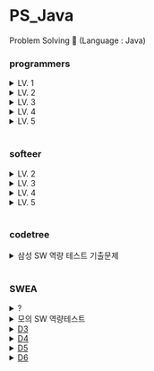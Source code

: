 # PS_Java
Problem Solving 📝 (Language : Java)

### programmers
<details>
<summary>LV. 1</summary>
<div markdown="1">       
<pre>
- <a href="https://school.programmers.co.kr/learn/courses/30/lessons/86491">최소직사각형</a>
- <a href="https://school.programmers.co.kr/learn/courses/30/lessons/42748">K번째수</a>
- <a href="https://school.programmers.co.kr/learn/courses/30/lessons/42840">모의고사</a>
- <a href="https://school.programmers.co.kr/learn/courses/30/lessons/42576">완주하지 못한 선수</a>
- <a href="https://school.programmers.co.kr/learn/courses/30/lessons/86491">최소직사각형</a>
- <a href="https://school.programmers.co.kr/learn/courses/30/lessons/150370">개인정보 수집 유효기간</a>
- <a href="https://school.programmers.co.kr/learn/courses/30/lessons/118666">성격 유형 검사하기</a>
</pre>
</div>
</details>
<details>
<summary>LV. 2</summary>
<div markdown="1">       
<pre>
- <a href="https://school.programmers.co.kr/learn/courses/30/lessons/42747">H-Index</a>
- <a href="https://school.programmers.co.kr/learn/courses/30/lessons/17680">[1차] 캐시</a>
- <a href="https://school.programmers.co.kr/learn/courses/30/lessons/17677">[1차] 뉴스 클러스터링</a>
- <a href="https://school.programmers.co.kr/learn/courses/30/lessons/43165">타겟 넘버</a>
- <a href="https://school.programmers.co.kr/learn/courses/30/lessons/42583">다리를 지나는 트럭</a>
- <a href="https://school.programmers.co.kr/learn/courses/30/lessons/118667">두 큐 합 같게 만들기</a>
- <a href="https://school.programmers.co.kr/learn/courses/30/lessons/77485">행렬 테두리 회전하기</a>
- <a href="https://school.programmers.co.kr/learn/courses/30/lessons/181188">요격 시스템</a>
- <a href="https://school.programmers.co.kr/learn/courses/30/lessons/42885">구명보트</a>
- <a href="https://school.programmers.co.kr/learn/courses/30/lessons/42883">큰 수 만들기</a>
- <a href="https://school.programmers.co.kr/learn/courses/30/lessons/42860">조이스틱</a>
- <a href="https://school.programmers.co.kr/learn/courses/30/lessons/138476">귤 고르기</a>
- <a href="https://school.programmers.co.kr/learn/courses/30/lessons/81302">거리두기 확인하기</a>
- <a href="https://school.programmers.co.kr/learn/courses/30/lessons/169198">당구 연습</a>
- <a href="https://school.programmers.co.kr/learn/courses/30/lessons/42890">후보키</a>
- <a href="https://school.programmers.co.kr/learn/courses/30/lessons/17687">[3차] n진수 게임</a>
- <a href="https://school.programmers.co.kr/learn/courses/30/lessons/60057">문자열 압축</a>
- <a href="https://school.programmers.co.kr/learn/courses/30/lessons/68645">삼각 달팽이</a>
- <a href="https://school.programmers.co.kr/learn/courses/30/lessons/150368">이모티콘 할인행사</a>
- <a href="https://school.programmers.co.kr/learn/courses/30/lessons/150369">택배 배달과 수거하기</a>
- <a href="https://school.programmers.co.kr/learn/courses/30/lessons/17686">[3차] 파일명 정렬</a>
- <a href="https://school.programmers.co.kr/learn/courses/30/lessons/12946">하노이의 탑</a>
- <a href="https://school.programmers.co.kr/learn/courses/30/lessons/159993">미로 탈출</a>
- <a href="https://school.programmers.co.kr/learn/courses/30/lessons/148653">마법의 엘리베이터</a>
- <a href="https://school.programmers.co.kr/learn/courses/30/lessons/42584">주식가격</a>
- <a href="https://school.programmers.co.kr/learn/courses/30/lessons/42586">기능개발</a>
- <a href="https://school.programmers.co.kr/learn/courses/30/lessons/181187">두 원 사이의 정수 쌍</a>
- <a href="https://school.programmers.co.kr/learn/courses/30/lessons/176962">과제 진행하기</a>
- <a href="https://school.programmers.co.kr/learn/courses/30/lessons/142085">디펜스 게임</a>
- <a href="https://school.programmers.co.kr/learn/courses/30/lessons/67257">수식 최대화</a>
- <a href="https://school.programmers.co.kr/learn/courses/30/lessons/92335">k진수에서 소수 개수 구하기</a>
- <a href="https://school.programmers.co.kr/learn/courses/30/lessons/92341">주차 요금 계산</a>
- <a href="https://school.programmers.co.kr/learn/courses/30/lessons/250135">아날로그 시계</a>
- <a href="https://school.programmers.co.kr/learn/courses/30/lessons/12985">예상 대진표</a>
- <a href="https://school.programmers.co.kr/learn/courses/30/lessons/42626">더 맵게</a>
- <a href="https://school.programmers.co.kr/learn/courses/30/lessons/258711">도넛 그래프</a>
- <a href="https://school.programmers.co.kr/learn/courses/30/lessons/42578">의상</a>
- <a href="https://school.programmers.co.kr/learn/courses/30/lessons/64065">튜플</a>
- <a href="https://school.programmers.co.kr/learn/courses/30/lessons/72411">메뉴 리뉴얼</a>
- <a href="https://school.programmers.co.kr/learn/courses/30/lessons/154539">뒤에 있는 큰 수 찾기</a>
- <a href="https://school.programmers.co.kr/learn/courses/30/lessons/49993">스킬트리</a>
- <a href="https://school.programmers.co.kr/learn/courses/30/lessons/12899">124 나라의 숫자</a>
- <a href="https://school.programmers.co.kr/learn/courses/30/lessons/12914">멀리 뛰기</a>
- <a href="https://school.programmers.co.kr/learn/courses/30/lessons/131127">할인 행사</a>
- <a href="https://school.programmers.co.kr/learn/courses/30/lessons/172927">광물 캐기</a>
- <a href="https://school.programmers.co.kr/learn/courses/30/lessons/76502">괄호 회전하기</a>
- <a href="https://school.programmers.co.kr/learn/courses/30/lessons/12973">짝지어 제거하기</a>
- <a href="https://school.programmers.co.kr/learn/courses/30/lessons/86052">빛의 경로 사이클</a>
- <a href="https://school.programmers.co.kr/learn/courses/30/lessons/1829">카카오프렌즈 컬러링북</a>
- <a href="https://school.programmers.co.kr/learn/courses/30/lessons/72412">순위 검색</a>
- <a href="https://school.programmers.co.kr/learn/courses/30/lessons/131704">택배상자</a>
- <a href="https://school.programmers.co.kr/learn/courses/30/lessons/148652">유사 칸토어 비밀</a>
- <a href="https://school.programmers.co.kr/learn/courses/30/lessons/1835">단체사진 찍기</a>
- <a href="https://school.programmers.co.kr/learn/courses/30/lessons/12953">N개의 최소공배수</a>
- <a href="https://school.programmers.co.kr/learn/courses/30/lessons/135807">숫자 카드 나누기</a>
</pre>
</div>
</details>
<details>
<summary>LV. 3</summary>
<div markdown="1">       
<pre>
- <a href="https://school.programmers.co.kr/learn/courses/30/lessons/43162">네트워크</a>
- <a href="https://school.programmers.co.kr/learn/courses/30/lessons/1844">게임 맵 최단거리</a>
- <a href="https://school.programmers.co.kr/learn/courses/30/lessons/49189">가장 먼 노드</a>
- <a href="https://school.programmers.co.kr/learn/courses/30/lessons/42627">디스크 컨트롤러</a>
- <a href="https://school.programmers.co.kr/learn/courses/30/lessons/77486">다단계 칫솔 판매</a>
- <a href="https://school.programmers.co.kr/learn/courses/30/lessons/72415">카드 짝 맞추기</a>
- <a href="https://school.programmers.co.kr/learn/courses/30/lessons/43105">정수 삼각형</a>
- <a href="https://school.programmers.co.kr/learn/courses/30/lessons/42628">이중우선순위큐</a>
- <a href="https://school.programmers.co.kr/learn/courses/30/lessons/67258">보석 쇼핑</a>
- <a href="https://school.programmers.co.kr/learn/courses/30/lessons/12987">숫자 게임</a>
- <a href="https://school.programmers.co.kr/learn/courses/30/lessons/42861">섬 연결하기</a>
- <a href="https://school.programmers.co.kr/learn/courses/30/lessons/42898">등굣길</a>
- <a href="https://school.programmers.co.kr/learn/courses/30/lessons/42892">길 찾기 게임</a>
- <a href="https://school.programmers.co.kr/learn/courses/30/lessons/42884">단속카메라</a>
- <a href="https://school.programmers.co.kr/learn/courses/30/lessons/72413">합승 택시 요금</a>
- <a href="https://school.programmers.co.kr/learn/courses/30/lessons/60059">자물쇠와 열쇠</a>
- <a href="https://school.programmers.co.kr/learn/courses/30/lessons/150367">표현 가능한 이진트리</a>
- <a href="https://school.programmers.co.kr/learn/courses/30/lessons/150366">표 병합</a>
- <a href="https://school.programmers.co.kr/learn/courses/30/lessons/118668">코딩 테스트 공부</a>
- <a href="https://school.programmers.co.kr/learn/courses/30/lessons/12971">스티커 모으기(2)</a>
- <a href="https://school.programmers.co.kr/learn/courses/30/lessons/92345">사라지는 발판</a>
- <a href="https://school.programmers.co.kr/learn/courses/30/lessons/92344">파괴되지 않는 건물</a>
- <a href="https://school.programmers.co.kr/learn/courses/30/lessons/161988">연속 펄스 부분 수열의 합</a>
- <a href="https://school.programmers.co.kr/learn/courses/30/lessons/152995">인사고과</a>
- <a href="https://school.programmers.co.kr/learn/courses/30/lessons/43164">여행경로</a>
- <a href="https://school.programmers.co.kr/learn/courses/30/lessons/43163">단어 변환</a>
- <a href="https://school.programmers.co.kr/learn/courses/30/lessons/12979">기지국 설치</a>
- <a href="https://school.programmers.co.kr/learn/courses/30/lessons/64062">징검다리 건너기</a>
- <a href="https://school.programmers.co.kr/learn/courses/30/lessons/64064">불량 사용자</a>
- <a href="https://school.programmers.co.kr/learn/courses/30/lessons/72414">광고 삽입</a>
- <a href="https://school.programmers.co.kr/learn/courses/30/lessons/17678">[1차] 셔틀버스</a>
- <a href="https://school.programmers.co.kr/learn/courses/30/lessons/17676">[1차] 추석 트래픽</a>
- <a href="https://school.programmers.co.kr/learn/courses/30/lessons/60062">외벽 점검</a>
- <a href="https://school.programmers.co.kr/learn/courses/30/lessons/12927">야근 지수</a>
- <a href="https://school.programmers.co.kr/learn/courses/30/lessons/67259">경주로 건설</a>
- <a href="https://school.programmers.co.kr/learn/courses/30/lessons/42579">베스트앨범</a>
- <a href="https://school.programmers.co.kr/learn/courses/30/lessons/42895">N으로 표현</a>
- <a href="https://school.programmers.co.kr/learn/courses/30/lessons/12904">가장 긴 팰린드롬</a>
- <a href="https://school.programmers.co.kr/learn/courses/30/lessons/43238">입국심사</a>
- <a href="https://school.programmers.co.kr/learn/courses/30/lessons/68646">풍선 터트리기</a>
- <a href="https://school.programmers.co.kr/learn/courses/30/lessons/49191">순위</a>
- <a href="https://school.programmers.co.kr/learn/courses/30/lessons/12907">거스름돈</a>
- <a href="https://school.programmers.co.kr/learn/courses/30/lessons/132266">부대복귀</a>
- <a href="https://school.programmers.co.kr/learn/courses/30/lessons/81303">표 편집</a>
- <a href="https://school.programmers.co.kr/learn/courses/30/lessons/12920">선입 선출 스케줄링</a>
- <a href="https://school.programmers.co.kr/learn/courses/30/lessons/214289">에어컨</a>
- <a href="https://school.programmers.co.kr/learn/courses/30/lessons/214288">상담원 인원</a>
- <a href="https://school.programmers.co.kr/learn/courses/30/lessons/150365">미로 탈출 명령어</a>
- <a href="https://school.programmers.co.kr/learn/courses/30/lessons/92343">양과 늑대</a>
- <a href="https://school.programmers.co.kr/learn/courses/30/lessons/77886">110 옮기기</a>
- <a href="https://school.programmers.co.kr/learn/courses/30/lessons/86053">금과 은 운반하기</a>
- <a href="https://school.programmers.co.kr/learn/courses/30/lessons/1837">GPS</a>
- <a href="https://school.programmers.co.kr/learn/courses/30/lessons/118669">등산코스 정하기</a>
- <a href="https://school.programmers.co.kr/learn/courses/30/lessons/258709">주사위 고르기</a>
- <a href="https://school.programmers.co.kr/learn/courses/30/lessons/136797">숫자 타자 대회</a>
- <a href="https://school.programmers.co.kr/learn/courses/30/lessons/131129">카운트 다운</a>
- <a href="https://school.programmers.co.kr/learn/courses/30/lessons/258705">산 모양 타일링</a>
- <a href="https://school.programmers.co.kr/learn/courses/30/lessons/258707">n + 1 카드게임</a>
- <a href="https://school.programmers.co.kr/learn/courses/30/lessons/133500">등대</a>
</pre>
</div>
</details>
<details>
<summary>LV. 4</summary>
<div markdown="1">       
<pre>
- <a href="https://school.programmers.co.kr/learn/courses/30/lessons/42897">도둑질</a>
- <a href="https://school.programmers.co.kr/learn/courses/30/lessons/43236">징검다리</a>
</pre>
</div>
</details>
<details>
<summary>LV. 5</summary>
<div markdown="1">       
<pre>
</pre>
</div>
</details>

<br/>

### softeer
<details>
<summary>LV. 2</summary>
<div markdown="1">       
<pre>
- <a href="https://softeer.ai/practice/info.do?idx=1&eid=395">금고 털이</a>
</pre>
</div>
</details>
<details>
<summary>LV. 3</summary>
<div markdown="1">       
<pre>
</pre>
</div>
</details>
<details>
<summary>LV. 4</summary>
<div markdown="1">       
<pre>
- <a href="https://softeer.ai/practice/info.do?idx=1&eid=582">지우는 소수를 좋아해</a>
- <a href="https://softeer.ai/practice/info.do?idx=1&eid=393">징검다리2</a>
</pre>
</div>
</details>
<details>
<summary>LV. 5</summary>
<div markdown="1">       
<pre>
</pre>
</div>
</details>

<br/>

### codetree
<details>
<summary>삼성 SW 역량 테스트 기출문제</summary>
<div markdown="1">       
<pre>
- <a href="https://www.codetree.ai/training-field/frequent-problems/problems/rabit-and-race?page=3&pageSize=20">[2023 상반기 오전 2번] 토끼와 경주</a>
- <a href="https://www.codetree.ai/training-field/frequent-problems/problems/santa-gift-factory/description?page=3&pageSize=20">[2022 하반기 오전 2번] 산타의 선물 공장</a>
- <a href="https://www.codetree.ai/training-field/frequent-problems/problems/tail-catch-play/description?page=3&pageSize=20">[2022 상반기 오후 1번] 꼬리잡기놀이</a>
- <a href="https://www.codetree.ai/training-field/frequent-problems/problems/tree-kill-all/description?page=3&pageSize=20">[2022 상반기 오후 2번] 나무박멸</a>
- <a href="https://www.codetree.ai/training-field/frequent-problems/problems/sam-pizza-school/description?page=3&pageSize=20">[2021 하반기 오후 2번] Sam의 피자학교</a>
- <a href="https://www.codetree.ai/training-field/frequent-problems/problems/codetree-judger/description?page=3&pageSize=20">[2023 상반기 오후 2번] 코드트리 채점기</a>
- <a href="https://www.codetree.ai/training-field/frequent-problems/problems/artistry/description?page=3&pageSize=20">[2022 상반기 오전 2번] 예술성</a>
- <a href="https://www.codetree.ai/training-field/frequent-problems/problems/hide-and-seek/description?page=3&pageSize=20">[2022 상반기 오전 1번] 술래 잡기</a>
- <a href="https://www.codetree.ai/training-field/frequent-problems/problems/pacman/description?page=3&pageSize=20">[2021 하반기 오후 1번] 팩맨</a>
- <a href="https://www.codetree.ai/training-field/frequent-problems/problems/cooling-system/description?page=3&pageSize=20">[2021 하반기 오전 2번] 냉방 시스템</a>
- <a href="https://www.codetree.ai/training-field/frequent-problems/problems/maze-tower-defense/description?page=2&pageSize=20">[2021 상반기 오후 2번] 미로 타워 디펜스</a>
- <a href="https://www.codetree.ai/training-field/frequent-problems/problems/colored-bomb/description?page=2&pageSize=20">[2021 상반기 오전 2번] 색깔 폭탄</a>
- <a href="https://www.codetree.ai/training-field/frequent-problems/problems/cube-rounding-again/description?page=2&pageSize=20">[2021 하반기 오전 1번] 정육면체 한번 더 굴리기</a>
- <a href="https://www.codetree.ai/training-field/frequent-problems/problems/woodstick-fraud/description?page=2&pageSize=20&statuses=Ready%2CIn+Progress">[2019 하반기 오후 2번] 윷놀이 사기단</a>
- <a href="https://www.codetree.ai/training-field/frequent-problems/problems/tree-tycoon/description?page=1&pageSize=20">[2021 상반기 오후 1번] 나무 타이쿤</a>
- <a href="https://www.codetree.ai/training-field/frequent-problems/problems/go-on-the-rides/description?page=1&pageSize=20">[2021 상반기 오전 1번] 놀이기구 탑승</a>
- <a href="https://www.codetree.ai/training-field/frequent-problems/problems/rotating-glacier?page=2&pageSize=20">[2020 하반기 오후 2번] 회전하는 빙하</a>
- <a href="https://www.codetree.ai/training-field/frequent-problems/problems/royal-knight-duel/description?page=1&pageSize=20">[2023 하반기 오전 1번] 왕실의 기사 대결</a>ㅇ
- <a href="https://www.codetree.ai/training-field/frequent-problems/problems/codetree-messenger/description?page=1&pageSize=20">[2023 하반기 오전 2번] 코드트리 메신저</a>
- <a href="https://www.codetree.ai/training-field/frequent-problems/problems/rudolph-rebellion/description?page=1&pageSize=20">[2023 하반기 오후 1번] 루돌프의 반란</a>
- <a href="https://www.codetree.ai/training-field/frequent-problems/problems/codetree-omakase/description?page=1&pageSize=20">[2023 하반기 오후 2번] 코드트리 오마카세</a>
</pre>
</div>
</details>

<br/>

### SWEA
<details>
<summary>?</summary>
<div markdown="1">       
<pre>
- <a href="https://swexpertacademy.com/main/code/problem/problemDetail.do?contestProbId=AV4suNtaXFEDFAUf">1767. 프로세서 연결하기</a>
</pre>
</div>
</details>

<details>
<summary>모의 SW 역량테스트</summary>
<div markdown="1">       
<pre>
- <a href="https://swexpertacademy.com/main/code/problem/problemDetail.do?contestProbId=AV5PpFQaAQMDFAUq&categoryId=AV5PpFQaAQMDFAUq&categoryType=CODE&problemTitle=%EB%AA%A8%EC%9D%98&orderBy=FIRST_REG_DATETIME&selectCodeLang=ALL&select-1=&pageSize=10&pageIndex=2">1952. 수영장</a>
- <a href="https://swexpertacademy.com/main/code/problem/problemDetail.do?contestProbId=AV6c6bgaIuoDFAXy&categoryId=AV6c6bgaIuoDFAXy&categoryType=CODE&&&">2477. 차량 정비소</a>
- <a href="https://swexpertacademy.com/main/code/problem/problemDetail.do?contestProbId=AV5V1SYKAaUDFAWu&categoryId=AV5V1SYKAaUDFAWu&categoryType=CODE">2112. 보호 필름</a>
- <a herf="https://swexpertacademy.com/main/code/problem/problemDetail.do?contestProbId=AWXRFInKex8DFAUo&categoryId=AWXRFInKex8DFAUo&categoryType=CODE&problemTitle=%ED%85%8C%EC%8A%A4%ED%8A%B8&orderBy=FIRST_REG_DATETIME&selectCodeLang=JAVA&select-1=&pageSize=10&pageIndex=1">5648. 원자 소멸 시뮬레이션</a>
</pre>
</div>
</details>

<details>
<summary><a href="https://swexpertacademy.com/main/code/problem/problemList.do?problemLevel=3&contestProbId=&categoryId=&categoryType=&problemTitle=&orderBy=FIRST_REG_DATETIME&selectCodeLang=ALL&select-1=4&pageSize=10&pageIndex=1"> D3</a></summary>
<div markdown="1">       
<pre>
- <a href="https://swexpertacademy.com/main/code/problem/problemDetail.do?contestProbId=AWBOHEx66kIDFAWr">3304. 최장 공통 부분 수열</a>
- <a href="https://swexpertacademy.com/main/code/problem/problemDetail.do?contestProbId=AWBJAVpqrzQDFAWr">3282. 0/1 Knapsack</a>
</pre>
</div>
</details>

<details>
<summary><a href="https://swexpertacademy.com/main/code/problem/problemList.do?problemLevel=4&contestProbId=&categoryId=&categoryType=&problemTitle=&orderBy=FIRST_REG_DATETIME&selectCodeLang=ALL&select-1=4&pageSize=10&pageIndex=1"> D4</a></summary>
<div markdown="1">       
<pre>
- <a href="https://swexpertacademy.com/main/code/problem/problemDetail.do?contestProbId=AV5LwsHaD1MDFAXc&categoryId=AV5LwsHaD1MDFAXc&categoryType=CODE&problemTitle=%ED%8C%8C%ED%95%91%ED%8C%8C%ED%95%91&orderBy=FIRST_REG_DATETIME&selectCodeLang=ALL&select-1=&pageSize=10&pageIndex=1">1868. 파핑파핑 지뢰찾기</a>
- <a href="https://swexpertacademy.com/main/code/problem/problemDetail.do?contestProbId=AW2Jo6bqABMDFATy">8676. 동현이와 한결이는 아이돌</a>
- <a href="https://swexpertacademy.com/main/code/problem/problemDetail.do?contestProbId=AXpz5_AavskDFATi">12222. 문자열 나누기</a>
</pre>
</div>
</details>

<details>
<summary><a href="https://swexpertacademy.com/main/code/problem/problemList.do?problemLevel=5&contestProbId=&categoryId=&categoryType=&problemTitle=&orderBy=FIRST_REG_DATETIME&selectCodeLang=ALL&select-1=4&pageSize=10&pageIndex=1"> D5</a></summary>
<div markdown="1">       
<pre>
- <a href="https://swexpertacademy.com/main/code/problem/problemDetail.do?contestProbId=AW5jNL968dwDFATQ">8935. 스팟마트</a>
</pre>
</div>
</details>

<details>
<summary><a href="https://swexpertacademy.com/main/code/problem/problemList.do?problemLevel=6&contestProbId=&categoryId=&categoryType=&problemTitle=&orderBy=FIRST_REG_DATETIME&selectCodeLang=ALL&select-1=&pageSize=10&pageIndex=1"> D6</a></summary>
<div markdown="1">       
<pre>
- <a href="https://swexpertacademy.com/main/code/problem/problemDetail.do?contestProbId=AV5LnipaDvwDFAXc">1855. 영준이의 진짜 BFS</a>
</pre>
</div>
</details>
